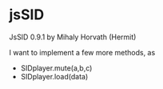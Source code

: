 # jsSID
JsSID 0.9.1 by Mihaly Horvath (Hermit)

I want to implement a few more methods, as

 - SIDplayer.mute(a,b,c)
 - SIDplayer.load(data)
